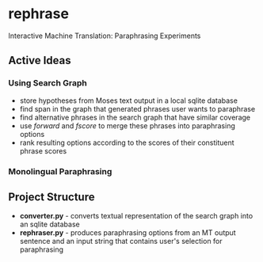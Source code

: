 rephrase
========

Interactive Machine Translation: Paraphrasing Experiments 


## Active Ideas

### Using Search Graph

* store hypotheses from Moses text output in a local sqlite database
* find span in the graph that generated phrases user wants to paraphrase 
* find alternative phrases in the search graph that have similar coverage  
* use *forward* and *fscore* to merge these phrases into paraphrasing options 
* rank resulting options according to the scores of their constituent phrase scores 

### Monolingual Paraphrasing


## Project Structure

* __converter.py__ - converts textual representation of the search graph into an sqlite database
* __rephraser.py__ - produces paraphrasing options from an MT output sentence and an input string that contains user's selection for paraphrasing 